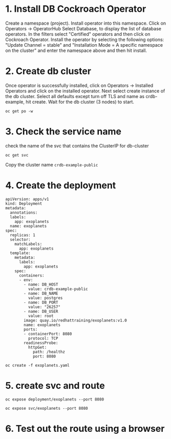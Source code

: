 # 1. Install DB Cockroach Operator
Create a namespace (project). Install operator into this namespace. Click on Operators -> OperatorHub
Select Database, to display the list of database operators. In the filters select "Certified" operators and then click on Cockroach Operator.
Install the operator by selecting the following options: "Update Channel = stable" and "Installation Mode = A specific namespace on the cluster" 
and enter the namespace above and then hit install.

# 2. Create db cluster
Once operator is successfully installed, click on Operators -> Installed Operators and click on the installed operator.
Next select create instance of the db cluster. Select all defaults except turn off TLS and name as crdb-example, hit create.
Wait for the db cluster (3 nodes) to start.

`oc get po -w`

# 3. Check the service name 
check the name of the svc that contains the ClusterIP for db-cluster

`oc get svc`

Copy the cluster name `crdb-example-public`

# 4. Create the deployment
```
apiVersion: apps/v1
kind: Deployment
metadata:
  annotations:
  labels:
    app: exoplanets
  name: exoplanets
spec:
  replicas: 1
  selector:
    matchLabels:
      app: exoplanets
  template:
    metadata:
      labels:
        app: exoplanets
    spec:
      containers:
      - env:
        - name: DB_HOST
          value: crdb-example-public
        - name: DB_NAME
          value: postgres
        - name: DB_PORT
          value: "26257"
        - name: DB_USER
          value: root
        image: quay.io/redhattraining/exoplanets:v1.0
        name: exoplanets
        ports:
        - containerPort: 8080
          protocol: TCP
        readinessProbe:
          httpGet:
            path: /healthz
            port: 8080
```
`oc create -f exoplanets.yaml`

# 5. create svc and route

`oc expose deployment/exoplanets --port 8080`

`oc expose svc/exoplanets --port 8080`

# 6. Test out the route using a browser
